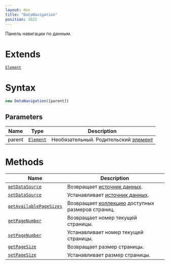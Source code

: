 ```yaml
---
layout: doc
title: "DataNavigation"
position: 1022
---
```


Панель навигации по данным.

# Extends

[`Element`](../../Core/Elements/Element)

# Syntax

```js
new DataNavigation([parent])
```

## Parameters

Name|Type|Description
----|----------|---------
parent|[`Element`](../../Core/Elements/Element)|Необязательный. Родительский [элемент](../../Core/Elements/Element)

# Methods

Name|Description
----|---------
[`getDataSource`](DataNavigation.getDataSource/)|Возвращает [источник данных](../../Core/DataSources/BaseDataSource/).
[`setDataSource`](DataNavigation.setDataSource/)|Устанавливает [источник данных](../../Core/DataSources/BaseDataSource/).
[`getAvailablePageSizes`](DataNavigation.getAvailablePageSizes/)|Возвращает [коллекцию](../../Core/Collection/) доступных размеров страниц.
[`getPageNumber`](DataNavigation.getPageNumber)|Возвращает номер текущей страницы.
[`setPageNumber`](DataNavigation.setPageNumber)|Устанавливает номер текущей страницы.
[`getPageSize`](DataNavigation.getPageSize)|Возвращает размер страницы.
[`setPageSize`](DataNavigation.setPageSize)|Устанавливает размер страницы.

